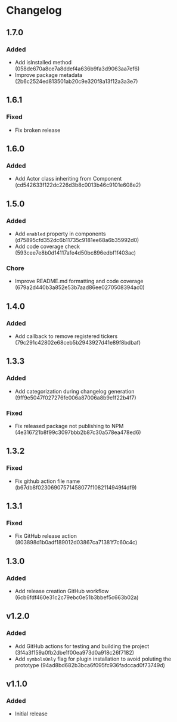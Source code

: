 # Changelog

## 1.7.0
### Added
- Add isInstalled method (058de670a8ce7a8ddef4a636b9fa3d9063aa7ef6)
- Improve package metadata (2b6c2524ed813501ab20c9e320f8a13f12a3a3e7)


## 1.6.1
### Fixed
- Fix broken release

## 1.6.0
### Added
- Add Actor class inheriting from Component (cd542633f122dc226d3b8c0013b46c9101e608e2)

## 1.5.0
### Added
- Add `enabled` property in components (d75895cfd352dc6b11735c9181ee68a6b35992d0)
- Add code coverage check (593cee7e8b0d14117afe4d50bc896edbf1f403ac)

### Chore
- Improve README.md formatting and code coverage (679a2d440b3a852e53b7aad86ee0270508394ac0)

## 1.4.0
### Added
- Add callback to remove registered tickers (79c291c42802e68ceb5b2943927d41e89f8bdbaf)

## 1.3.3
### Added
- Add categorization during changelog generation (9ff9e5047f027276fe006a87006a8b9e1f22b4f7)

### Fixed
- Fix released package not publishing to NPM (4e316721b8f99c3097bbb2b87c30a578ea478ed6)

## 1.3.2
### Fixed
- Fix github action file name (b67db8f02306907571458077f1082114949f4df9)

## 1.3.1
### Fixed
- Fix GitHub release action (803898d1b0adf189012d03867ca71381f7c60c4c)

## 1.3.0
### Added
- Add release creation GitHub workflow (6cb6fdf460e31c2c79ebc0e51b3bbef5c663b02a)

## v1.2.0
### Added
- Add GitHub actions for testing and building the project (3f4a3f159a0fb2dbe1f00ea973d0a918c26f7182)
- Add `symbolsOnly` flag for plugin installation to avoid poluting the prototype (94ad8bd682b3bca6f095fc936fadccad0f73749d)

## v1.1.0
### Added
- Initial release